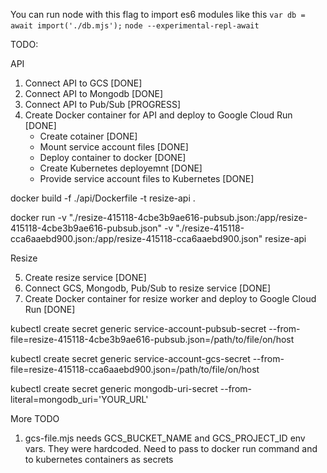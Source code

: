 You can run node with this flag to import es6 modules like this `var db = await import('./db.mjs');`
`node --experimental-repl-await`


TODO:

API

1. Connect API to GCS [DONE]
2. Connect API to Mongodb [DONE]
3. Connect API to Pub/Sub [PROGRESS]
4. Create Docker container for API and deploy to Google Cloud Run [DONE]
    - Create cotainer [DONE]
    - Mount service account files [DONE]
    - Deploy container to docker [DONE]
    - Create Kubernetes deployemnt [DONE]
    - Provide service account files to Kubernetes [DONE]

docker build -f ./api/Dockerfile -t resize-api .

docker run -v "./resize-415118-4cbe3b9ae616-pubsub.json:/app/resize-415118-4cbe3b9ae616-pubsub.json" -v "./resize-415118-cca6aaebd900.json:/app/resize-415118-cca6aaebd900.json" resize-api

Resize

5. Create resize service [DONE]
6. Connect GCS, Mongodb, Pub/Sub to resize service [DONE]
7. Create Docker container for resize worker and deploy to Google Cloud Run [DONE]

kubectl create secret generic service-account-pubsub-secret --from-file=resize-415118-4cbe3b9ae616-pubsub.json=/path/to/file/on/host

kubectl create secret generic service-account-gcs-secret --from-file=resize-415118-cca6aaebd900.json=/path/to/file/on/host

kubectl create secret generic mongodb-uri-secret --from-literal=mongodb_uri='YOUR_URL'

More TODO

1. gcs-file.mjs needs GCS_BUCKET_NAME and GCS_PROJECT_ID env vars. They were hardcoded. Need to pass to docker run command and to kubernetes containers as secrets


